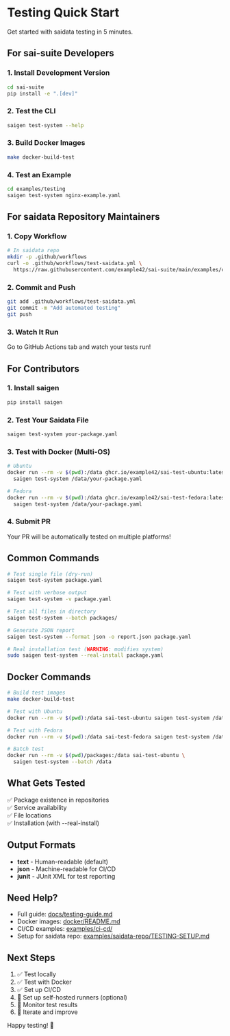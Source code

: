 # Testing Quick Start

Get started with saidata testing in 5 minutes.

## For sai-suite Developers

### 1. Install Development Version

```bash
cd sai-suite
pip install -e ".[dev]"
```

### 2. Test the CLI

```bash
saigen test-system --help
```

### 3. Build Docker Images

```bash
make docker-build-test
```

### 4. Test an Example

```bash
cd examples/testing
saigen test-system nginx-example.yaml
```

## For saidata Repository Maintainers

### 1. Copy Workflow

```bash
# In saidata repo
mkdir -p .github/workflows
curl -o .github/workflows/test-saidata.yml \
  https://raw.githubusercontent.com/example42/sai-suite/main/examples/ci-cd/github-actions-test-saidata.yml
```

### 2. Commit and Push

```bash
git add .github/workflows/test-saidata.yml
git commit -m "Add automated testing"
git push
```

### 3. Watch It Run

Go to GitHub Actions tab and watch your tests run!

## For Contributors

### 1. Install saigen

```bash
pip install saigen
```

### 2. Test Your Saidata File

```bash
saigen test-system your-package.yaml
```

### 3. Test with Docker (Multi-OS)

```bash
# Ubuntu
docker run --rm -v $(pwd):/data ghcr.io/example42/sai-test-ubuntu:latest \
  saigen test-system /data/your-package.yaml

# Fedora
docker run --rm -v $(pwd):/data ghcr.io/example42/sai-test-fedora:latest \
  saigen test-system /data/your-package.yaml
```

### 4. Submit PR

Your PR will be automatically tested on multiple platforms!

## Common Commands

```bash
# Test single file (dry-run)
saigen test-system package.yaml

# Test with verbose output
saigen test-system -v package.yaml

# Test all files in directory
saigen test-system --batch packages/

# Generate JSON report
saigen test-system --format json -o report.json package.yaml

# Real installation test (WARNING: modifies system)
sudo saigen test-system --real-install package.yaml
```

## Docker Commands

```bash
# Build test images
make docker-build-test

# Test with Ubuntu
docker run --rm -v $(pwd):/data sai-test-ubuntu saigen test-system /data/package.yaml

# Test with Fedora
docker run --rm -v $(pwd):/data sai-test-fedora saigen test-system /data/package.yaml

# Batch test
docker run --rm -v $(pwd)/packages:/data sai-test-ubuntu \
  saigen test-system --batch /data
```

## What Gets Tested

✅ Package existence in repositories  
✅ Service availability  
✅ File locations  
✅ Installation (with --real-install)

## Output Formats

- **text** - Human-readable (default)
- **json** - Machine-readable for CI/CD
- **junit** - JUnit XML for test reporting

## Need Help?

- Full guide: [docs/testing-guide.md](testing-guide.md)
- Docker images: [docker/README.md](../docker/README.md)
- CI/CD examples: [examples/ci-cd/](../examples/ci-cd/)
- Setup for saidata repo: [examples/saidata-repo/TESTING-SETUP.md](../examples/saidata-repo/TESTING-SETUP.md)

## Next Steps

1. ✅ Test locally
2. ✅ Test with Docker
3. ✅ Set up CI/CD
4. 🔲 Set up self-hosted runners (optional)
5. 🔲 Monitor test results
6. 🔲 Iterate and improve

Happy testing! 🚀
